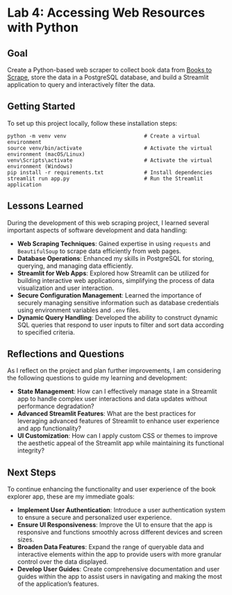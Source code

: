 # Lab 4: Accessing Web Resources with Python

## Goal
Create a Python-based web scraper to collect book data from [Books to Scrape](http://books.toscrape.com/), store the data in a PostgreSQL database, and build a Streamlit application to query and interactively filter the data.

## Getting Started
To set up this project locally, follow these installation steps:

```
python -m venv venv                         # Create a virtual environment
source venv/bin/activate                    # Activate the virtual environment (macOS/Linux)
venv\Scripts\activate                       # Activate the virtual environment (Windows)
pip install -r requirements.txt             # Install dependencies
streamlit run app.py                        # Run the Streamlit application
```

## Lessons Learned

During the development of this web scraping project, I learned several important aspects of software development and data handling:

- **Web Scraping Techniques**: Gained expertise in using `requests` and `BeautifulSoup` to scrape data efficiently from web pages.
- **Database Operations**: Enhanced my skills in PostgreSQL for storing, querying, and managing data efficiently.
- **Streamlit for Web Apps**: Explored how Streamlit can be utilized for building interactive web applications, simplifying the process of data visualization and user interaction.
- **Secure Configuration Management**: Learned the importance of securely managing sensitive information such as database credentials using environment variables and `.env` files.
- **Dynamic Query Handling**: Developed the ability to construct dynamic SQL queries that respond to user inputs to filter and sort data according to specified criteria.

## Reflections and Questions

As I reflect on the project and plan further improvements, I am considering the following questions to guide my learning and development:

- **State Management**: How can I effectively manage state in a Streamlit app to handle complex user interactions and data updates without performance degradation?
- **Advanced Streamlit Features**: What are the best practices for leveraging advanced features of Streamlit to enhance user experience and app functionality?
- **UI Customization**: How can I apply custom CSS or themes to improve the aesthetic appeal of the Streamlit app while maintaining its functional integrity?

## Next Steps

To continue enhancing the functionality and user experience of the book explorer app, these are my immediate goals:

- **Implement User Authentication**: Introduce a user authentication system to ensure a secure and personalized user experience.
- **Ensure UI Responsiveness**: Improve the UI to ensure that the app is responsive and functions smoothly across different devices and screen sizes.
- **Broaden Data Features**: Expand the range of queryable data and interactive elements within the app to provide users with more granular control over the data displayed.
- **Develop User Guides**: Create comprehensive documentation and user guides within the app to assist users in navigating and making the most of the application’s features.
